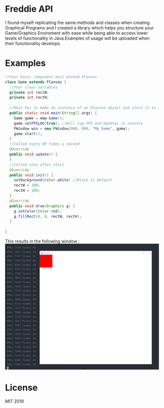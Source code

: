 # Freddie API
I found myself replicating the same methods and classes when creating Graphical Programs and I created a library which helps you structure your Game/Graphics Enviroment with ease while being able to access lower levels of functionality in Java.Examples of usage will be uploaded when their functionality develops.


# Examples

```Java
//Your basic component must extend FCanvas
class Game extends FCanvas {
  //Your class variables
  private int rectW;
  private int rectH;

  //Main has to make an instance of an FCanvas object and store it in a Peer
  public static void main(String[] args) {
    Game game = new Game();
    game.setFPSLOG(true); //Will log FPS and Updates in console
    FWindow win = new FWindow(900, 900, "My Game", game);
    game.start();
  }
  //Called every 60 times a second
  @Override
  public void update() {
  }
  //Called once after start
  @Override
  public void init() {
    setBackground(Color.white) //Black is default
    rectW = 100;
    rectH = 100;
  }
  @Override
  public void draw(Graphics g) {
    g.setColor(Color.red);
    g.fillRect(0, 0, rectW, rectH);
  }
  
}

```

This results in the following window :
![](./res/Screenshots/FreddieAPI.png)


# License
  MIT 2019
  

